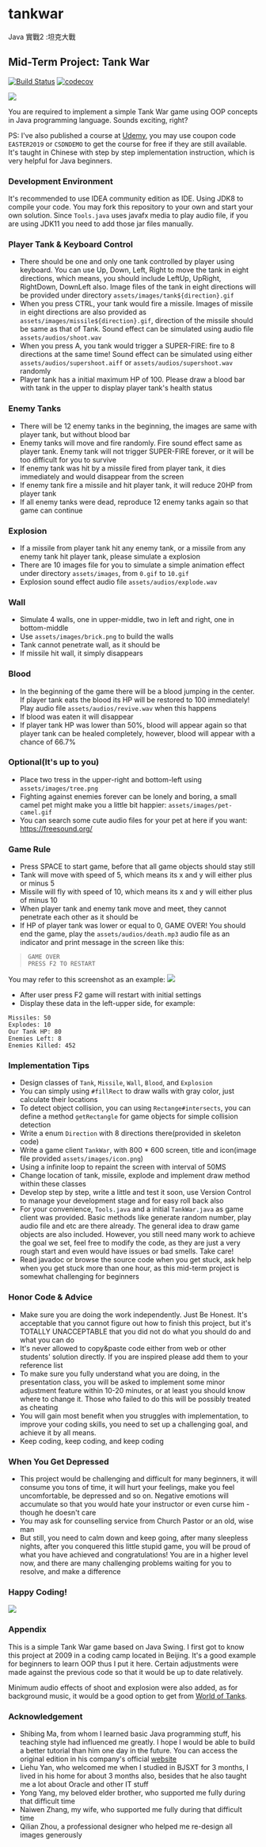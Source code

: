 # tankwar
Java 實戰2 :坦克大戰


## Mid-Term Project: Tank War
[![Build Status](https://travis-ci.org/ny83427/tankwar.svg?branch=cowlist)](https://travis-ci.org/ny83427/tankwar)
[![codecov](https://codecov.io/gh/ny83427/tankwar/branch/cowlist/graph/badge.svg)](https://codecov.io/gh/ny83427/tankwar)

![](assets/images/demo.jpg)

You are required to implement a simple Tank War game using OOP concepts in Java programming
language. Sounds exciting, right?

PS: I've also published a course at [Udemy](https://www.udemy.com/java-tank-war), you may use
coupon code `EASTER2019` or `CSDNDEMO` to get the course for free if they are still available.
It's taught in Chinese with step by step implementation instruction, which is very helpful for
Java beginners.

### Development Environment
It's recommended to use IDEA community edition as IDE. Using JDK8 to compile your code. You may
fork this repository to your own and start your own solution. Since `Tools.java` uses javafx media
to play audio file, if you are using JDK11 you need to add those jar files manually.

### Player Tank & Keyboard Control
* There should be one and only one tank controlled by player using keyboard. You can use Up, Down,
Left, Right to move the tank in eight directions, which means, you should include LeftUp, UpRight,
RightDown, DownLeft also. Image files of the tank in eight directions will be provided under directory
`assets/images/tank${direction}.gif`
* When you press CTRL, your tank would fire a missile. Images of missile in eight directions are also
provided as `assets/images/missile${direction}.gif`, direction of the missile should
be same as that of Tank. Sound effect can be simulated using audio file `assets/audios/shoot.wav`
* When you press A, you tank would trigger a SUPER-FIRE: fire to 8 directions at the same time!
Sound effect can be simulated using either `assets/audios/supershoot.aiff` or `assets/audios/supershoot.wav` randomly
* Player tank has a initial maximum HP of 100. Please draw a blood bar with tank in the upper
to display player tank's health status

### Enemy Tanks
* There will be 12 enemy tanks in the beginning, the images are same with player tank,
but without blood bar
* Enemy tanks will move and fire randomly. Fire sound effect same as player tank. Enemy
tank will not trigger SUPER-FIRE forever, or it will be too difficult for you to survive
* If enemy tank was hit by a missile fired from player tank, it dies immediately and would
disappear from the screen
* If enemy tank fire a missile and hit player tank, it will reduce 20HP from player tank
* If all enemy tanks were dead, reproduce 12 enemy tanks again so that game can continue

### Explosion
* If a missile from player tank hit any enemy tank, or a missile from any enemy tank hit
player tank, please simulate a explosion
* There are 10 images file for you to simulate a simple animation effect under directory
`assets/images`, from `0.gif` to `10.gif`
* Explosion sound effect audio file `assets/audios/explode.wav`

### Wall
* Simulate 4 walls, one in upper-middle, two in left and right, one in bottom-middle
* Use `assets/images/brick.png` to build the walls
* Tank cannot penetrate wall, as it should be
* If missile hit wall, it simply disappears

### Blood
* In the beginning of the game there will be a blood jumping in the center. If player tank
eats the blood its HP will be restored to 100 immediately! Play audio file `assets/audios/revive.wav`
when this happens
* If blood was eaten it will disappear
* If player tank HP was lower than 50%, blood will appear again so that player tank can be
healed completely, however, blood will appear with a chance of 66.7%

### Optional(It's up to you)
* Place two tress in the upper-right and bottom-left using `assets/images/tree.png`
* Fighting against enemies forever can be lonely and boring, a small camel pet might make you
a little bit happier: `assets/images/pet-camel.gif`
* You can search some cute audio files for your pet at here if you want: https://freesound.org/

### Game Rule
* Press SPACE to start game, before that all game objects should stay still
* Tank will move with speed of 5, which means its x and y will either plus or minus 5
* Missile will fly with speed of 10, which means its x and y will either plus of minus 10
* When player tank and enemy tank move and meet, they cannot penetrate each other as it should be
* If HP of player tank was lower or equal to 0, GAME OVER! You should end the game, play the
`assets/audios/death.mp3` audio file as an indicator and print message in the screen like this:
>     GAME OVER
>     PRESS F2 TO RESTART

You may refer to this screenshot as an example:
![](assets/images/game-over.jpg)

* After user press F2 game will restart with initial settings
* Display these data in the left-upper side, for example:
```
Missiles: 50
Explodes: 10
Our Tank HP: 80
Enemies Left: 8
Enemies Killed: 452
```

### Implementation Tips
* Design classes of `Tank`, `Missile`, `Wall`, `Blood`, and `Explosion`
* You can simply using `#fillRect` to draw walls with gray color, just calculate their locations
* To detect object collision, you can using `Rectange#intersects`, you can define a method `getRectangle`
for game objects for simple collision detection
* Write a enum `Direction` with 8 directions there(provided in skeleton code)
* Write a game client `TankWar`, with 800 * 600 screen, title and icon(image file provided `assets/images/icon.png`)
* Using a infinite loop to repaint the screen with interval of 50MS
* Change location of tank, missile, explode and implement draw method within these classes
* Develop step by step, write a little and test it soon, use Version Control to manage your
development stage and for easy roll back also
* For your convenience, `Tools.java` and a initial `TankWar.java` as game client was provided.
Basic methods like generate random number, play audio file and etc are there already. The general
idea to draw game objects are also included. However, you still need many work to achieve the goal
we set, feel free to modify the code, as they are just a very rough start and even would have issues
or bad smells. Take care!
* Read javadoc or browse the source code when you get stuck, ask help when you get stuck more than
one hour, as this mid-term project is somewhat challenging for beginners

### Honor Code & Advice
* Make sure you are doing the work independently. Just Be Honest. It's acceptable that you cannot
figure out how to finish this project, but it's TOTALLY UNACCEPTABLE that you did not do what you
should do and what you can do
* It's never allowed to copy&paste code either from web or other students' solution directly.
If you are inspired please add them to your reference list
* To make sure you fully understand what you are doing, in the presentation class, you will be
asked to implement some minor adjustment feature within 10-20 minutes, or at least you should
know where to change it. Those who failed to do this will be possibly treated as cheating
* You will gain most benefit when you struggles with implementation, to improve your coding skills,
you need to set up a challenging goal, and achieve it by all means.
* Keep coding, keep coding, and keep coding

### When You Get Depressed
* This project would be challenging and difficult for many beginners, it will consume you tons of time,
it will hurt your feelings, make you feel uncomfortable, be depressed and so on. Negative emotions
will accumulate so that you would hate your instructor or even curse him - though he doesn't care
* You may ask for counselling service from Church Pastor or an old, wise man
* But still, you need to calm down and keep going, after many sleepless nights, after you conquered this
little stupid game, you will be proud of what you have achieved and congratulations! You are in a higher
level now, and there are many challenging problems waiting for you to resolve, and make a difference

### Happy Coding!
![](assets/images/happy-coding.jpg)

### Appendix
This is a simple Tank War game based on Java Swing. I first got to know this project at 2009 in
a coding camp located in Beijing. It's a good example for beginners to learn OOP thus I put it
here. Certain adjustments were made against the previous code so that it would be up to date relatively.

Minimum audio effects of shoot and explosion were also added, as for background music, it would be
a good option to get from [World of Tanks](https://worldoftanks.com/en/content/music/).

### Acknowledgement
* Shibing Ma, from whom I learned basic Java programming stuff, his teaching style had influenced
me greatly. I hope I would be able to build a better tutorial than him one day in the future. You
can access the original edition in his company's official [website](http://www.bjsxt.cn/2014/down_0425/14.html)
* Liehu Yan, who welcomed me when I studied in BJSXT for 3 months, I lived in his home for about
3 months also, besides that he also taught me a lot about Oracle and other IT stuff
* Yong Yang, my beloved elder brother, who supported me fully during that difficult time
* Naiwen Zhang, my wife, who supported me fully during that difficult time
* Qilian Zhou, a professional designer who helped me re-design all images generously

